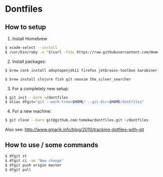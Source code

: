 # Dontfiles

## How to setup

1. Install Homebrew
```bash
$ xcode-select --install
$ /usr/bin/ruby -e "$(curl -fsSL https://raw.githubusercontent.com/Homebrew/install/master/install)"
```

2. Install packages:
```bash
$ brew cask install adoptopenjdk11 firefox jetbrains-toolbox karabiner-elements keybase
```

```bash
$ brew install clojure fish git neovim the_silver_searcher
```

3. For a completely new setup:
```bash
$ git init --bare ~/dontfiles
$ alias dfgit="git --work-tree=$HOME/ --git-dir=$HOME/dontfiles"
```

4. For a new machine:
```bash
$ git clone --bare git@github.com:tomekw/dontfiles.git ~/dontfiles
```

Also see: http://www.gmarik.info/blog/2010/tracking-dotfiles-with-git

## How to use / some commands
```bash
$ dfgit st
$ dfgit ci -am "New change"
$ dfgit push origin master
$ dfgit pull
```
